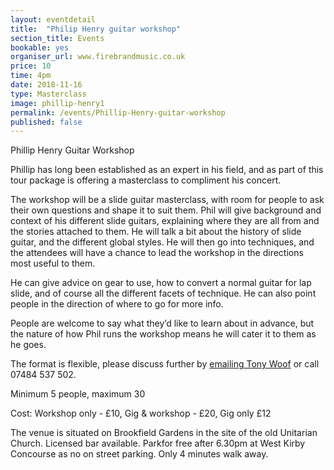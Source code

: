 ```yaml
---
layout: eventdetail
title:  "Philip Henry guitar workshop"
section_title: Events
bookable: yes
organiser_url: www.firebrandmusic.co.uk
price: 10
time: 4pm
date: 2018-11-16
type: Masterclass
image: phillip-henry1
permalink: /events/Phillip-Henry-guitar-workshop
published: false
---
```


Phillip Henry Guitar Workshop

Phillip has long been established as an expert in his field, and as part of this tour package is offering a masterclass to compliment his concert.

The workshop will be a slide guitar masterclass, with room for people to ask their own questions and shape it to suit them. Phil will give background and context of his different slide guitars, explaining where they are all from and the stories attached to them. He will talk a bit about the history of slide guitar, and the different global styles. He will then go into techniques, and the attendees will have a chance to lead the workshop in the directions most useful to them.

He can give advice on gear to use, how to convert a normal guitar for lap slide, and of course all the different facets of technique. He can also point people in the direction of where to go for more info.

People are welcome to say what they’d like to learn about in advance, but the nature of how Phil runs the workshop means he will cater it to them as he goes.

The format is flexible, please discuss further by [emailing Tony Woof](Tonywoof@yahoo.co.uk) or call 07484 537 502.

Minimum 5 people, maximum 30

Cost: Workshop only - £10, Gig & workshop - £20, Gig only £12

The venue is situated on Brookfield Gardens in the site of the old Unitarian Church. Licensed bar available. Parkfor free after 6.30pm at West Kirby Concourse as no on street parking. Only 4 minutes walk away.
